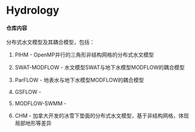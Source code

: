 # Hydrology

#### 仓库内容
   
   分布式水文模型及其耦合模型，包括：
   
   1. PIHM - OpenMP并行的三角形非结构网格的分布式水文模型
   2. SWAT-MODFLOW - 水文模型SWAT与地下水模型MODFLOW的耦合模型
   3. ParFLOW - 地表水与地下水模型MODFLOW的耦合模型
   4. GSFLOW -
   5. MODFLOW-SWMM -
   
   6. CHM - 加拿大开发的冰雪下垫面的分布式水文模型，基于非结构网格，体现局部地形等差异
